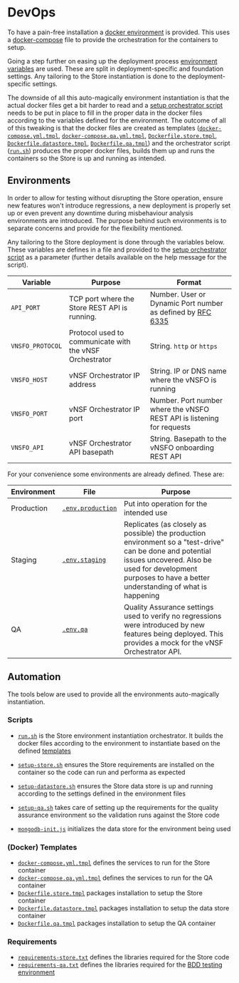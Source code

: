 # DevOps

To have a pain-free installation a [docker environment](../https://www.docker.com/) is provided. This uses a [docker-compose](../https://docs.docker.com/compose/overview/) file to provide the orchestration for the containers to setup.

Going a step further on easing up the deployment process [environment variables](../https://docs.docker.com/compose/environment-variables/#setting-environment-variables-with-docker-compose-run) are used. These are split in deployment-specific and foundation settings. Any tailoring to the Store instantiation is done to the deployment-specific settings.

The downside of all this auto-magically environment instantiation is that the actual docker files get a bit harder to read and a [setup orchestrator script](../docker/run.sh) needs to be put in place to fill in the proper data in the docker files according to the variables defined for the environment. The outcome of all of this tweaking is that the docker files are created as templates ([`docker-compose.yml.tmpl`](../docker/docker-compose.yml.tmpl), [`docker-compose.qa.yml.tmpl`](../docker/docker-compose.qa.yml.tmpl), [`Dockerfile.store.tmpl`](../docker/Dockerfile.store.tmpl),  [`Dockerfile.datastore.tmpl`](../docker/Dockerfile.datastore.tmpl), [`Dockerfile.qa.tmpl`](../docker/Dockerfile.qa.tmpl)) and the orchestrator script ([`run.sh`](../docker/run.sh)) produces the proper docker files, builds them up and runs the containers so the Store is up and running as intended.


## Environments

In order to allow for testing without disrupting the Store operation, ensure new features won't introduce regressions, a new deployment is properly set up or even prevent any downtime during misbehaviour analysis environments are introduced. The purpose behind such environments is to separate concerns and provide for the flexibility mentioned.

Any tailoring to the Store deployment is done through the variables below. These variables are defines in a file and provided to the [setup orchestrator script](../docker/run.sh) as a parameter (further details available on the help message for the script).

Variable | Purpose | Format
-|-|-
`API_PORT` | TCP port where the Store REST API is running. | Number. User or Dynamic Port number as defined by [RFC 6335](https://tools.ietf.org/html/rfc6335)
`VNSFO_PROTOCOL` | Protocol used to communicate with the vNSF Orchestrator | String. `http` or `https`
`VNSFO_HOST` | vNSF Orchestrator IP address | String. IP or DNS name where the vNSFO is running
`VNSFO_PORT` | vNSF Orchestrator IP port | Number. Port number where the vNSFO REST API is listening for requests
`VNSFO_API` | vNSF Orchestrator API basepath | String. Basepath to the vNSFO onboarding REST API

For your convenience some environments are already defined. These are:

Environment | File | Purpose
-|-|-
Production | [`.env.production`](../docker/.env.production) | Put into operation for the intended use
Staging | [`.env.staging`](../docker/.env.staging) | Replicates (as closely as possible) the production environment so a "test-drive" can be done and potential issues uncovered. Also be used for development purposes to have a better understanding of what is happening
QA | [`.env.qa`](../docker/.env.qa) | Quality Assurance settings used to verify no regressions were introduced by new features being deployed. This provides a mock for the vNSF Orchestrator API.


## Automation

The tools below are used to provide all the environments auto-magically instantiation.

### Scripts

* [`run.sh`](../docker/run.sh) is the Store environment instantiation orchestrator. It builds the docker files according to the environment to instantiate based on the defined [templates](../#docker-templates)

* [`setup-store.sh`](../docker/setup-store.sh) ensures the Store requirements are installed on the container so the code can run and performa as expected

*  [`setup-datastore.sh`](../docker/setup-datastore.sh) ensures the Store data store is up and running according to the settings defined in the environment files

* [`setup-qa.sh`](../docker/setup-qa.sh) takes care of setting up the requirements for the quality assurance environment so the validation runs against the Store code

* [`mongodb-init.js`](../docker/mongodb-init.js) initializes the data store for the environment being used


### (Docker) Templates

* [`docker-compose.yml.tmpl`](../docker/docker-compose.yml.tmpl) defines the services to run for the Store container
* [`docker-compose.qa.yml.tmpl`](../docker/docker-compose.qa.yml.tmpl) defines the services to run for the QA container
* [`Dockerfile.store.tmpl`](../docker/Dockerfile.store.tmpl) packages installation to setup the Store container
* [`Dockerfile.datastore.tmpl`](../docker/Dockerfile.datastore.tmpl) packages installation to setup the data store container
* [`Dockerfile.qa.tmpl`](../docker/Dockerfile.qa.tmpl) packages installation to setup the QA container


### Requirements

* [`requirements-store.txt`](../docker/requirements-store.txt) defines the libraries required for the Store code
* [`requirements-qa.txt`](../docker/requirements-qa.txt) defines the libraries required for the [BDD testing environment](./qa.md)
